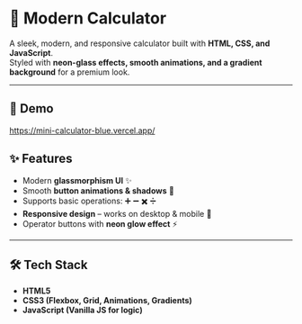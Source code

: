 # 🧮 Modern Calculator

A sleek, modern, and responsive calculator built with **HTML, CSS, and JavaScript**.  
Styled with **neon-glass effects, smooth animations, and a gradient background** for a premium look.  

---

## 🚀 Demo
https://mini-calculator-blue.vercel.app/


## ✨ Features
- Modern **glassmorphism UI** ✨  
- Smooth **button animations & shadows** 🎨  
- Supports basic operations: ➕ ➖ ✖️ ➗  
- **Responsive design** – works on desktop & mobile 📱  
- Operator buttons with **neon glow effect** ⚡  

---

## 🛠️ Tech Stack
- **HTML5**  
- **CSS3 (Flexbox, Grid, Animations, Gradients)**  
- **JavaScript (Vanilla JS for logic)**  

